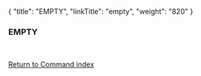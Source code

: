 {
    "title": "EMPTY",
    "linkTitle": "empty",
    "weight": "820"
}<span id="empty"></span>

### EMPTY

 

[Return to Command index](../../)

 
